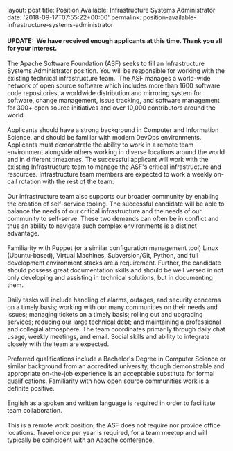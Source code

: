 
layout: post
title: Position Available: Infrastructure Systems Administrator
date: '2018-09-17T07:55:22+00:00'
permalink: position-available-infrastructure-systems-administrator

<h4><strong>UPDATE</strong>: &nbsp;We have received enough applicants at this time. Thank you all for your interest.&nbsp; <br /></h4> 
  <p>The Apache Software Foundation (ASF) seeks to fill an Infrastructure Systems Administrator position. You will be responsible for working with the existing technical infrastructure team.&nbsp; The ASF manages a world-wide network of open source software which includes more than 1600 software code repositories, a worldwide distribution and mirroring system for software, change management, issue tracking, and software management for 300+ open source initiatives and over 10,000 contributors around the world.<br /><br />Applicants should have a strong background in Computer and Information Science, and should be familiar with modern DevOps environments. Applicants must demonstrate the ability to work in a remote team environment alongside others working in diverse locations around the world and in different timezones. The successful applicant will work with the existing Infrastructure team to manage the ASF's critical infrastructure and resources. Infrastructure team members are expected to work a weekly on-call rotation with the rest of the team.<br /><br />Our infrastructure team also supports our broader community by enabling the creation of self-service tooling. The successful candidate will be able to balance the needs of our critical infrastructure and the needs of our community to self-serve. These two demands can often be in conflict and thus an ability to navigate such complex environments is a distinct advantage.<br /><br />Familiarity with Puppet (or a similar configuration management tool) Linux (Ubuntu-based), Virtual Machines, Subversion/Git, Python, and full development environment stacks are a requirement. Further, the candidate should possess great documentation skills and should be well versed in not only developing and assisting in technical solutions, but in documenting them.<br /><br />Daily tasks will include handling of alarms, outages, and security concerns on a timely basis; working with our many communities on their needs and issues; managing tickets on a timely basis; rolling out and upgrading services; reducing our large technical debt; and maintaining a professional and collegial atmosphere. The team coordinates primarily through daily chat usage, weekly meetings, and email. Social skills and ability to integrate closely with the team are expected.<br /><br />Preferred qualifications include a Bachelor's Degree in Computer Science or similar background from an accredited university, though demonstrable and appropriate on-the-job experience is an acceptable substitute for formal qualifications. Familiarity with how open source communities work is a definite positive.<br /><br />English as a spoken and written language is required in order to facilitate team collaboration.<br /><br />This is a remote work position, the ASF does not require nor provide office locations. Travel once per year is required, for a team meetup and will typically be coincident with an Apache conference.<br /><br /> </p>
